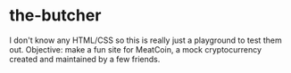 # the-butcher
I don't know any HTML/CSS so this is really just a playground to test them out. Objective: make a fun site for MeatCoin, a mock cryptocurrency created and maintained by a few friends.

